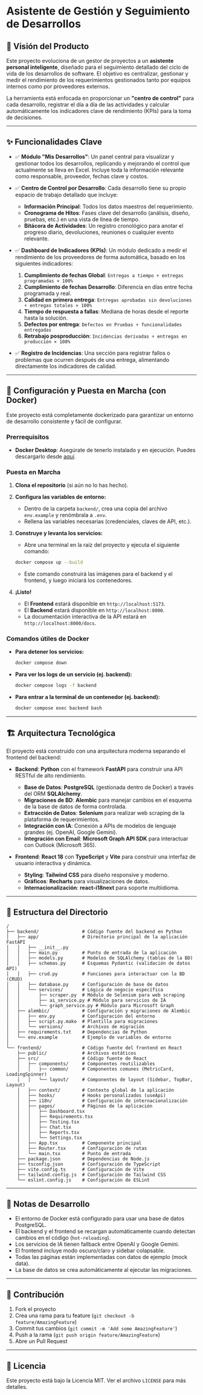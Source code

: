 # Asistente de Gestión y Seguimiento de Desarrollos

## 🎯 Visión del Producto

Este proyecto evoluciona de un gestor de proyectos a un **asistente personal inteligente**, diseñado para el seguimiento detallado del ciclo de vida de los desarrollos de software. El objetivo es centralizar, gestionar y medir el rendimiento de los requerimientos gestionados tanto por equipos internos como por proveedores externos.

La herramienta está enfocada en proporcionar un **"centro de control"** para cada desarrollo, registrar el día a día de las actividades y calcular automáticamente los indicadores clave de rendimiento (KPIs) para la toma de decisiones.

---

## ✨ Funcionalidades Clave

-   ✅ **Módulo "Mis Desarrollos"**: Un panel central para visualizar y gestionar todos los desarrollos, replicando y mejorando el control que actualmente se lleva en Excel. Incluye toda la información relevante como responsable, proveedor, fechas clave y costos.

-   ✅ **Centro de Control por Desarrollo**: Cada desarrollo tiene su propio espacio de trabajo detallado que incluye:
    -   **Información Principal**: Todos los datos maestros del requerimiento.
    -   **Cronograma de Hitos**: Fases clave del desarrollo (análisis, diseño, pruebas, etc.) en una vista de línea de tiempo.
    -   **Bitácora de Actividades**: Un registro cronológico para anotar el progreso diario, devoluciones, reuniones o cualquier evento relevante.

-   ✅ **Dashboard de Indicadores (KPIs)**: Un módulo dedicado a medir el rendimiento de los proveedores de forma automática, basado en los siguientes indicadores:
    1.  **Cumplimiento de fechas Global**: `Entregas a tiempo ÷ entregas programadas × 100%`
    2.  **Cumplimiento de fechas Desarrollo**: Diferencia en días entre fecha programada y real.
    3.  **Calidad en primera entrega**: `Entregas aprobadas sin devoluciones ÷ entregas totales × 100%`
    4.  **Tiempo de respuesta a fallas**: Mediana de horas desde el reporte hasta la solución.
    5.  **Defectos por entrega**: `Defectos en Pruebas ÷ funcionalidades entregadas`
    6.  **Retrabajo posproducción**: `Incidencias derivadas ÷ entregas en producción × 100%`

-   ✅ **Registro de Incidencias**: Una sección para registrar fallos o problemas que ocurren después de una entrega, alimentando directamente los indicadores de calidad.

---

## 🚀 Configuración y Puesta en Marcha (con Docker)

Este proyecto está completamente dockerizado para garantizar un entorno de desarrollo consistente y fácil de configurar.

### Prerrequisitos

-   **Docker Desktop**: Asegúrate de tenerlo instalado y en ejecución. Puedes descargarlo desde [aquí](https://www.docker.com/products/docker-desktop/).

### Puesta en Marcha

1.  **Clona el repositorio** (si aún no lo has hecho).

2.  **Configura las variables de entorno:**
    -   Dentro de la carpeta `backend/`, crea una copia del archivo `env.example` y renómbrala a `.env`.
    -   Rellena las variables necesarias (credenciales, claves de API, etc.).

3.  **Construye y levanta los servicios:**
    -   Abre una terminal en la raíz del proyecto y ejecuta el siguiente comando:
    ```bash
    docker compose up --build
    ```
    -   Este comando construirá las imágenes para el backend y el frontend, y luego iniciará los contenedores.

4.  **¡Listo!**
    -   El **Frontend** estará disponible en `http://localhost:5173`.
    -   El **Backend** estará disponible en `http://localhost:8000`.
    -   La documentación interactiva de la API estará en `http://localhost:8000/docs`.

### Comandos útiles de Docker

-   **Para detener los servicios:**
    ```bash
    docker compose down
    ```
-   **Para ver los logs de un servicio (ej. backend):**
    ```bash
    docker compose logs -f backend
    ```
-   **Para entrar a la terminal de un contenedor (ej. backend):**
    ```bash
    docker compose exec backend bash
    ```

---

## 🏗️ Arquitectura Tecnológica

El proyecto está construido con una arquitectura moderna separando el frontend del backend:

-   **Backend**: **Python** con el framework **FastAPI** para construir una API RESTful de alto rendimiento.
    -   **Base de Datos**: **PostgreSQL** (gestionada dentro de Docker) a través del ORM **SQLAlchemy**.
    -   **Migraciones de BD**: **Alembic** para manejar cambios en el esquema de la base de datos de forma controlada.
    -   **Extracción de Datos**: **Selenium** para realizar web scraping de la plataforma de requerimientos.
    -   **Integración con IA**: Conexión a APIs de modelos de lenguaje grandes (ej. OpenAI, Google Gemini).
    -   **Integración con Email**: **Microsoft Graph API SDK** para interactuar con Outlook (Microsoft 365).

-   **Frontend**: **React 18** con **TypeScript** y **Vite** para construir una interfaz de usuario interactiva y dinámica.
    -   **Styling**: **Tailwind CSS** para diseño responsive y moderno.
    -   **Gráficos**: **Recharts** para visualizaciones de datos.
    -   **Internacionalización**: **react-i18next** para soporte multiidioma.

---

## 📁 Estructura del Directorio

```
/
├── backend/                # Código fuente del backend en Python
│   ├── app/                # Directorio principal de la aplicación FastAPI
│   │   ├── __init__.py
│   │   ├── main.py         # Punto de entrada de la aplicación
│   │   ├── models.py       # Modelos de SQLAlchemy (tablas de la BD)
│   │   ├── schemas.py      # Esquemas Pydantic (validación de datos API)
│   │   ├── crud.py         # Funciones para interactuar con la BD (CRUD)
│   │   ├── database.py     # Configuración de base de datos
│   │   └── services/       # Lógica de negocio específica
│   │       ├── scraper.py  # Módulo de Selenium para web scraping
│   │       ├── ai_service.py # Módulo para servicios de IA
│   │       └── graph_service.py # Módulo para Microsoft Graph
│   ├── alembic/            # Configuración y migraciones de Alembic
│   │   ├── env.py          # Configuración del entorno
│   │   ├── script.py.mako  # Plantilla para migraciones
│   │   └── versions/       # Archivos de migración
│   ├── requirements.txt    # Dependencias de Python
│   └── env.example         # Ejemplo de variables de entorno
│
└── frontend/               # Código fuente del frontend en React
    ├── public/             # Archivos estáticos
    ├── src/                # Código fuente de React
    │   ├── components/     # Componentes reutilizables
    │   │   ├── common/     # Componentes comunes (MetricCard, LoadingSpinner)
    │   │   └── layout/     # Componentes de layout (Sidebar, TopBar, Layout)
    │   ├── context/        # Contexto global de la aplicación
    │   ├── hooks/          # Hooks personalizados (useApi)
    │   ├── i18n/           # Configuración de internacionalización
    │   ├── pages/          # Páginas de la aplicación
    │   │   ├── Dashboard.tsx
    │   │   ├── Requirements.tsx
    │   │   ├── Testing.tsx
    │   │   ├── Chat.tsx
    │   │   ├── Reports.tsx
    │   │   └── Settings.tsx
    │   ├── App.tsx         # Componente principal
    │   ├── Router.tsx      # Configuración de rutas
    │   └── main.tsx        # Punto de entrada
    ├── package.json        # Dependencias de Node.js
    ├── tsconfig.json       # Configuración de TypeScript
    ├── vite.config.ts      # Configuración de Vite
    ├── tailwind.config.js  # Configuración de Tailwind CSS
    └── eslint.config.js    # Configuración de ESLint
```

---

## 📝 Notas de Desarrollo

- El entorno de Docker está configurado para usar una base de datos PostgreSQL.
- El backend y el frontend se recargan automáticamente cuando detectan cambios en el código (`hot-reloading`).
- Los servicios de IA tienen fallback entre OpenAI y Google Gemini.
- El frontend incluye modo oscuro/claro y sidebar colapsable.
- Todas las páginas están implementadas con datos de ejemplo (mock data).
- La base de datos se crea automáticamente al ejecutar las migraciones.

---

## 🤝 Contribución

1. Fork el proyecto
2. Crea una rama para tu feature (`git checkout -b feature/AmazingFeature`)
3. Commit tus cambios (`git commit -m 'Add some AmazingFeature'`)
4. Push a la rama (`git push origin feature/AmazingFeature`)
5. Abre un Pull Request

---

## 📄 Licencia

Este proyecto está bajo la Licencia MIT. Ver el archivo `LICENSE` para más detalles.
